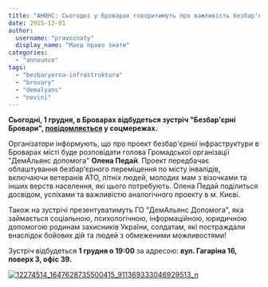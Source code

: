 ```yaml
---
title: "АНОНС: Сьогодні у Броварах говоритимуть про важливість безбар'єрної інфраструктурі в місті"
date: 2015-12-01
author: 
  username: "pravoznaty"
  display_name: "Маєш право знати"
categories: 
  - "announce"
tags: 
  - "bezbaryerna-infrastruktura"
  - "brovary"
  - "demalyans"
  - "novini"
---
```


**Сьогодні, 1 грудня, в Броварах відбудеться зустріч "Безбар'єрні Бровари", [повідомляється](https://www.facebook.com/events/467839320070077/) у соцмережах.**

Організатори інформують, що про проект безбар'єрної інфраструктури в Броварах місті буде розповідати голова Громадської організації "ДемАльянс допомога" **Олена Педай**. Проект передбачає облаштування безбар'єрного переміщення по місту інвалідів, включаючи ветеранів АТО, літніх людей, молодих мам з візочками та інших верств населення, які цього потребують. Олена Педай поділиться досвідом, успіхами та важливістю аналогічного проекту в м. Києві.

Також на зустрічі презентуватимуть ГО "ДемАльянс Допомога", яка займається соціальною, психологічною, інформаційною, юридичною допомогою родинам захисників України, солдатам, які постраждали внаслідок бойових дій та людей з обмеженими можливостями!

Зустріч відбудеться **1 грудня о 19:00** за адресою: **вул. Гагаріна 16, поверх 3, офіс 39.**

[![12274514_1647628735500415_911369333046929513_n](https://mpz.brovary.org/wp-content/uploads/2015/11/12274514_1647628735500415_911369333046929513_n.jpg)](https://mpz.brovary.org/wp-content/uploads/2015/11/12274514_1647628735500415_911369333046929513_n.jpg)
